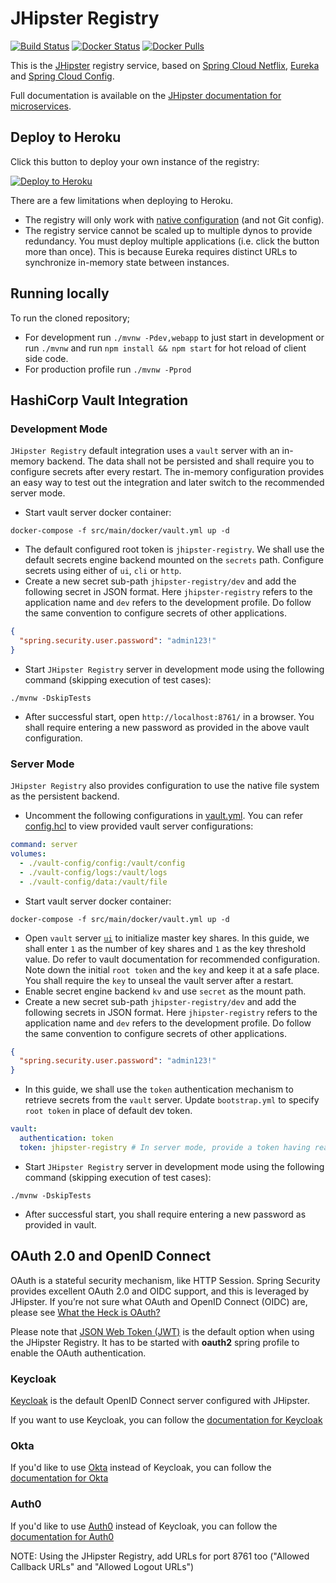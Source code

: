 # JHipster Registry

[![Build Status][github-actions-build]][github-actions-url] [![Docker Status][github-actions-docker]][github-actions-url] [![Docker Pulls](https://img.shields.io/docker/pulls/jhipster/jhipster-registry.svg)](https://hub.docker.com/r/jhipster/jhipster-registry/)

This is the [JHipster](https://www.jhipster.tech/) registry service, based on [Spring Cloud Netflix](https://cloud.spring.io/spring-cloud-netflix/), [Eureka](https://github.com/Netflix/eureka) and [Spring Cloud Config](https://cloud.spring.io/spring-cloud-config/).

Full documentation is available on the [JHipster documentation for microservices](https://www.jhipster.tech/microservices-architecture).

## Deploy to Heroku

Click this button to deploy your own instance of the registry:

[![Deploy to Heroku](https://www.herokucdn.com/deploy/button.png)](https://heroku.com/deploy)

There are a few limitations when deploying to Heroku.

- The registry will only work with [native configuration](https://www.jhipster.tech/jhipster-registry/#spring-cloud-config) (and not Git config).
- The registry service cannot be scaled up to multiple dynos to provide redundancy. You must deploy multiple applications (i.e. click the button more than once). This is because Eureka requires distinct URLs to synchronize in-memory state between instances.

## Running locally

To run the cloned repository;

- For development run `./mvnw -Pdev,webapp` to just start in development or run `./mvnw` and run `npm install && npm start` for hot reload of client side code.
- For production profile run `./mvnw -Pprod`

[github-actions-build]: https://github.com/jhipster/jhipster-registry/workflows/Build/badge.svg
[github-actions-docker]: https://github.com/jhipster/jhipster-registry/workflows/Docker%20Image/badge.svg
[github-actions-url]: https://github.com/jhipster/jhipster-registry/actions

## HashiCorp Vault Integration

### Development Mode

`JHipster Registry` default integration uses a `vault` server with an in-memory backend. The data shall not be persisted and shall require you to configure secrets after every restart. The in-memory configuration provides an easy way to test out the integration and later switch to the recommended server mode.

- Start vault server docker container:

```shell
docker-compose -f src/main/docker/vault.yml up -d
```

- The default configured root token is `jhipster-registry`. We shall use the default secrets engine backend mounted on the `secrets` path. Configure secrets using either of `ui`, `cli` or `http`.
- Create a new secret sub-path `jhipster-registry/dev` and add the following secret in JSON format. Here `jhipster-registry` refers to the application name and `dev` refers to the development profile. Do follow the same convention to configure secrets of other applications.

```json
{
  "spring.security.user.password": "admin123!"
}
```

- Start `JHipster Registry` server in development mode using the following command (skipping execution of test cases):

```shell
./mvnw -DskipTests
```

- After successful start, open `http://localhost:8761/` in a browser. You shall require entering a new password as provided in the above vault configuration.

### Server Mode

`JHipster Registry` also provides configuration to use the native file system as the persistent backend.

- Uncomment the following configurations in [vault.yml](src/main/docker/vault.yml). You can refer [config.hcl](src/main/docker/vault-config/config/config.hcl) to view provided vault server configurations:

```yml
command: server
volumes:
  - ./vault-config/config:/vault/config
  - ./vault-config/logs:/vault/logs
  - ./vault-config/data:/vault/file
```

- Start vault server docker container:

```shell
docker-compose -f src/main/docker/vault.yml up -d
```

- Open `vault` server [`ui`](http://localhost:8200/ui/vault/init) to initialize master key shares. In this guide, we shall enter `1` as the number of key shares and `1` as the key threshold value. Do refer to vault documentation for recommended configuration. Note down the initial `root token` and the `key` and keep it at a safe place. You shall require the `key` to unseal the vault server after a restart.
- Enable secret engine backend `kv` and use `secret` as the mount path.
- Create a new secret sub-path `jhipster-registry/dev` and add the following secrets in JSON format. Here `jhipster-registry` refers to the application name and `dev` refers to the development profile. Do follow the same convention to configure secrets of other applications.

```json
{
  "spring.security.user.password": "admin123!"
}
```

- In this guide, we shall use the `token` authentication mechanism to retrieve secrets from the `vault` server. Update `bootstrap.yml` to specify `root token` in place of default dev token.

```yaml
vault:
  authentication: token
  token: jhipster-registry # In server mode, provide a token having read access on secrets
```

- Start `JHipster Registry` server in development mode using the following command (skipping execution of test cases):

```shell
./mvnw -DskipTests
```

- After successful start, you shall require entering a new password as provided in vault.

## OAuth 2.0 and OpenID Connect

OAuth is a stateful security mechanism, like HTTP Session. Spring Security provides excellent OAuth 2.0 and OIDC support, and this is leveraged by JHipster. If you’re not sure what OAuth and OpenID Connect (OIDC) are, please see [What the Heck is OAuth?](https://developer.okta.com/blog/2017/06/21/what-the-heck-is-oauth)

Please note that [JSON Web Token (JWT)](https://jwt.io/) is the default option when using the JHipster Registry. It has to be started with **oauth2** spring profile to enable the OAuth authentication.

### Keycloak

[Keycloak](https://www.keycloak.org/) is the default OpenID Connect server configured with JHipster.

If you want to use Keycloak, you can follow the [documentation for Keycloak](https://www.jhipster.tech/security/#keycloak)

### Okta

If you'd like to use [Okta](https://www.okta.com/) instead of Keycloak, you can follow the [documentation for Okta](https://www.jhipster.tech/security/#okta)

### Auth0

If you'd like to use [Auth0](https://auth0.com/) instead of Keycloak, you can follow the [documentation for Auth0](https://www.jhipster.tech/security/#auth0)

NOTE: Using the JHipster Registry, add URLs for port 8761 too ("Allowed Callback URLs" and "Allowed Logout URLs")
